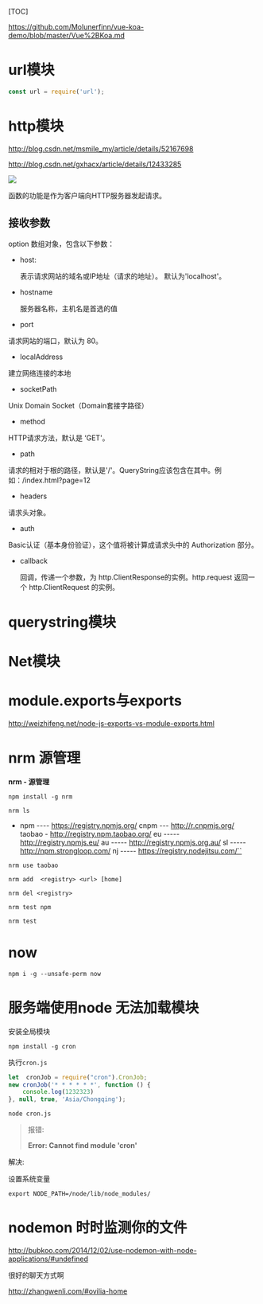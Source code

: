 [TOC]

https://github.com/Molunerfinn/vue-koa-demo/blob/master/Vue%2BKoa.md

# url模块

```js
const url = require('url');
```



# http模块

http://blog.csdn.net/msmile_my/article/details/52167698

http://blog.csdn.net/gxhacx/article/details/12433285

![](https://ws3.sinaimg.cn/large/006tKfTcly1flfim92wgkj30z00oawgn.jpg)



函数的功能是作为客户端向HTTP服务器发起请求。

## 接收参数

option   数组对象，包含以下参数：

- host:

  表示请求网站的域名或IP地址（请求的地址）。 默认为'localhost'。    

- hostname

  服务器名称，主机名是首选的值

- port


 请求网站的端口，默认为 80。

- localAddress

建立网络连接的本地 

- socketPath

Unix Domain Socket（Domain套接字路径）

- method

 HTTP请求方法，默认是 ‘GET'。

- path

请求的相对于根的路径，默认是'/'。QueryString应该包含在其中。例如：/index.html?page=12

- headers

 请求头对象。

- auth

Basic认证（基本身份验证），这个值将被计算成请求头中的 Authorization 部分。

- callback

  回调，传递一个参数，为 http.ClientResponse的实例。http.request 返回一个 http.ClientRequest 的实例。               





# querystring模块





# Net模块






# module.exports与exports

http://weizhifeng.net/node-js-exports-vs-module-exports.html







# nrm 源管理

**nrm - 源管理**

`npm install -g nrm`

`nrm ls`

* npm ---- https://registry.npmjs.org/
  cnpm --- http://r.cnpmjs.org/
  taobao - http://registry.npm.taobao.org/
  eu ----- http://registry.npmjs.eu/
  au ----- http://registry.npmjs.org.au/
  sl ----- http://npm.strongloop.com/
  nj ----- https://registry.nodejitsu.com/``

`nrm use taobao`

`nrm add  <registry> <url> [home]`

`nrm del <registry>`

`nrm test npm  `

`nrm test`



# now

`npm i -g --unsafe-perm now`





# 服务端使用node 无法加载模块

安装全局模块

```
npm install -g cron
```

执行`cron.js`

```js
let  cronJob = require("cron").CronJob;
new cronJob('* * * * * *', function () {
    console.log(1232323)
}, null, true, 'Asia/Chongqing');
```



```shell
node cron.js
```

> 报错:
>
> **Error: Cannot find module 'cron'**

解决:

设置系统变量

```shell
export NODE_PATH=/node/lib/node_modules/
```







# nodemon 时时监测你的文件

http://bubkoo.com/2014/12/02/use-nodemon-with-node-applications/#undefined





很好的聊天方式啊

http://zhangwenli.com/#ovilia-home